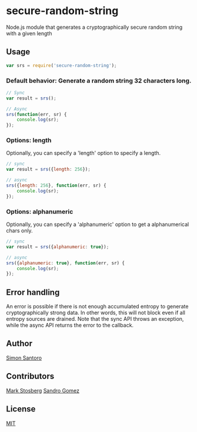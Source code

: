 # secure-random-string

Node.js module that generates a cryptographically secure random string with a given length

## Usage

```javascript
var srs = require('secure-random-string');
```

### Default behavior: Generate a random string 32 characters long.

```javascript
// Sync
var result = srs();

// Async
srs(function(err, sr) {
	console.log(sr);
});

```

### Options: length

Optionally, you can specify a 'length' option to specify a length.

```javascript
// sync
var result = srs({length: 256});

// async
srs({length: 256}, function(err, sr) {
	console.log(sr);
});
```
### Options: alphanumeric

Optionally, you can specify a 'alphanumeric' option to get a alphanumerical chars only.

```javascript
// sync
var result = srs({alphanumeric: true});

// async
srs({alphanumeric: true}, function(err, sr) {
	console.log(sr);
});
```
## Error handling


An error is possible if there is not enough accumulated entropy to generate cryptographically strong data. In other words, this will not block even if all entropy sources are drained. Note that the sync API throws an exception, while
the async API returns the error to the callback.

## Author

 [Simon Santoro](https://github.com/S2-)

## Contributors

 [Mark Stosberg](https://github.com/markstos)
 [Sandro Gomez](https://github.com/mrsangrin)

## License

[MIT](https://github.com/aheckmann/node-ses/blob/master/LICENSE)
